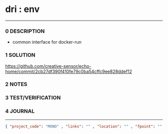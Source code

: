 # dri : env
--------------------------------
### 0 DESCRIPTION

- common interface for docker-run

### 1 SOLUTION

https://github.com/creative-sensor/echo-home/commit/2cb27df390f410fe79c0ba54cffc9ee828ddef12

### 2 NOTES


### 3 TEST/VERIFICATION


### 4 JOURNAL



--------------------------------
```json
{ "project_code": "MONO" , "links": "" , "location": "" , "fpoint": "" }
```
